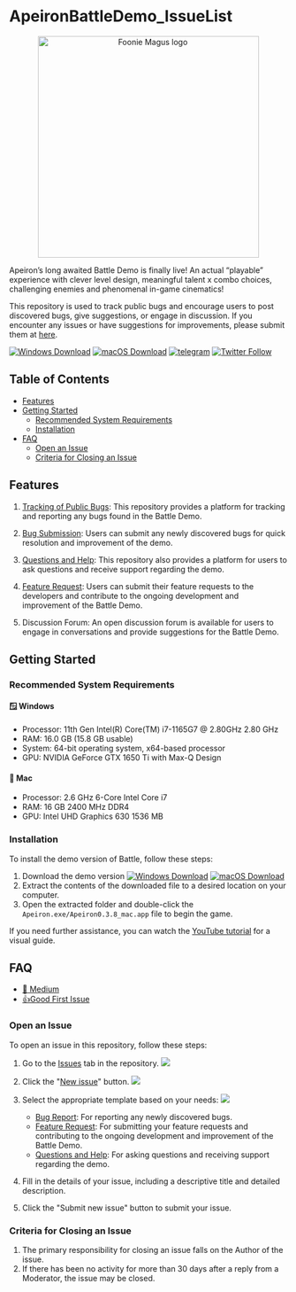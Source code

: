 # ApeironBattleDemo_IssueList

<p align="center">
  <a href="https://fooniemagus.com/">
    <img src="https://fooniemagus.com/foonie_magus_logo_white.png" width="400" alt="Foonie Magus logo">
  </a>
</p>

Apeiron’s long awaited Battle Demo is finally live! An actual “playable” experience with clever level design, meaningful talent x combo choices, challenging enemies and phenomenal in-game cinematics!

This repository is used to track public bugs and encourage users to post discovered bugs, give suggestions, or engage in discussion. If you encounter any issues or have suggestions for improvements, please submit them at [here](https://github.com/FoonieMagus/ApeironBattleDemo_IssueList/issues/new/choose).

[![Windows Download](https://img.shields.io/badge/Windows-v0.3.8-brightgreen)](https://res.apeironnft.com/download/client/production/Apeiron0.3.8_win.zip)
[![macOS Download](https://img.shields.io/badge/macOS-v0.3.8-brightgreen)](https://res.apeironnft.com/download/client/production/Apeiron0.3.8_mac.zip)
[![telegram](https://img.shields.io/badge/chat-telegram-brightgreen.svg?logo=telegram)](https://t.me/apeiron_official)
[![Twitter Follow](https://img.shields.io/twitter/follow/ApeironNFT?style=social)](https://twitter.com/ApeironNFT)

## Table of Contents

- [Features](#features)
- [Getting Started](#getting-started)
  - [Recommended System Requirements](#recommended-system-requirements)
  - [Installation](#installation)
- [FAQ](#faq)
  - [Open an Issue](#open-an-issue)
  - [Criteria for Closing an Issue](#criteria-for-closing-an-issue)
## Features

1. [Tracking of Public Bugs](https://github.com/FoonieMagus/ApeironBattleDemo_IssueList/issues): This repository provides a platform for tracking and reporting any bugs found in the Battle Demo.

2. [Bug Submission](https://github.com/FoonieMagus/ApeironBattleDemo_IssueList/issues/new?assignees=&labels=bug&template=bug_report.yml&title=%5B%F0%9F%90%9B+Bug+Report%5D%3A+): Users can submit any newly discovered bugs for quick resolution and improvement of the demo.

3. [Questions and Help](https://github.com/FoonieMagus/ApeironBattleDemo_IssueList/issues/new?assignees=&labels=questions+and+help&template=question.yml&title=%5B%F0%9F%A4%94+Questions+and+Help%5D%3A+): This repository also provides a platform for users to ask questions and receive support regarding the demo.

4. [Feature Request](https://github.com/FoonieMagus/ApeironBattleDemo_IssueList/issues/new?assignees=&labels=feature+request&template=feature_request.yml&title=%5B%F0%9F%8D%AD+Feature+Request%5D%3A+): Users can submit their feature requests to the developers and contribute to the ongoing development and improvement of the Battle Demo.

5. Discussion Forum: An open discussion forum is available for users to engage in conversations and provide suggestions for the Battle Demo.


## Getting Started

### Recommended System Requirements

#### 🪟 Windows
- Processor: 11th Gen Intel(R) Core(TM) i7-1165G7 @ 2.80GHz   2.80 GHz
- RAM: 16.0 GB (15.8 GB usable)
- System: 64-bit operating system, x64-based processor
- GPU: NVIDIA GeForce GTX 1650 Ti with Max-Q Design

#### 🍎 Mac 
- Processor: 2.6 GHz 6-Core Intel Core i7
- RAM: 16 GB 2400 MHz DDR4
- GPU: Intel UHD Graphics 630 1536 MB

### Installation

To install the demo version of Battle, follow these steps:

1. Download the demo version [![Windows Download](https://img.shields.io/badge/Windows-v0.3.8-brightgreen)](https://res.apeironnft.com/download/client/production/Apeiron0.3.8_win.zip)
[![macOS Download](https://img.shields.io/badge/macOS-v0.3.8-brightgreen)](https://res.apeironnft.com/download/client/production/Apeiron0.3.8_mac.zip)
2. Extract the contents of the downloaded file to a desired location on your computer.
3. Open the extracted folder and double-click the `Apeiron.exe/Apeiron0.3.8_mac.app` file to begin the game.

If you need further assistance, you can watch the [YouTube tutorial](https://youtu.be/8YwU5bTxA7o) for a visual guide.

## FAQ

- [📖 Medium](https://blog.apeironnft.com/the-apeiron-dungeon-demo-faq-3622f76f7aab)
- [👍Good First Issue](https://github.com/FoonieMagus/ApeironBattleDemo_IssueList/labels/good%20first%20issue)

### Open an Issue

To open an issue in this repository, follow these steps:

1. Go to the [Issues](https://github.com/FoonieMagus/ApeironBattleDemo_IssueList/issues) tab in the repository.
![](https://i.imgur.com/usbfNYG.png)

2. Click the "[New issue](https://github.com/FoonieMagus/ApeironBattleDemo_IssueList/issues/new/choose)" button.
![](https://i.imgur.com/UlPvtqy.png)


3. Select the appropriate template based on your needs:
![](https://i.imgur.com/34mZ1K0.png)

    - [Bug Report](https://github.com/FoonieMagus/ApeironBattleDemo_IssueList/issues/new?assignees=&labels=bug&template=bug_report.yml&title=%5B%F0%9F%90%9B+Bug+Report%5D%3A+): For reporting any newly discovered bugs.
    - [Feature Request](https://github.com/FoonieMagus/ApeironBattleDemo_IssueList/issues/new?assignees=&labels=feature+request&template=feature_request.yml&title=%5B%F0%9F%8D%AD+Feature+Request%5D%3A+): For submitting your feature requests and contributing to the ongoing development and improvement of the Battle Demo.
    - [Questions and Help](https://github.com/FoonieMagus/ApeironBattleDemo_IssueList/issues/new?assignees=&labels=questions+and+help&template=question.yml&title=%5B%F0%9F%A4%94+Questions+and+Help%5D%3A+): For asking questions and receiving support regarding the demo.


4. Fill in the details of your issue, including a descriptive title and detailed description.

5. Click the "Submit new issue" button to submit your issue.

### Criteria for Closing an Issue
1. The primary responsibility for closing an issue falls on the Author of the issue.
2. If there has been no activity for more than 30 days after a reply from a Moderator, the issue may be closed.
